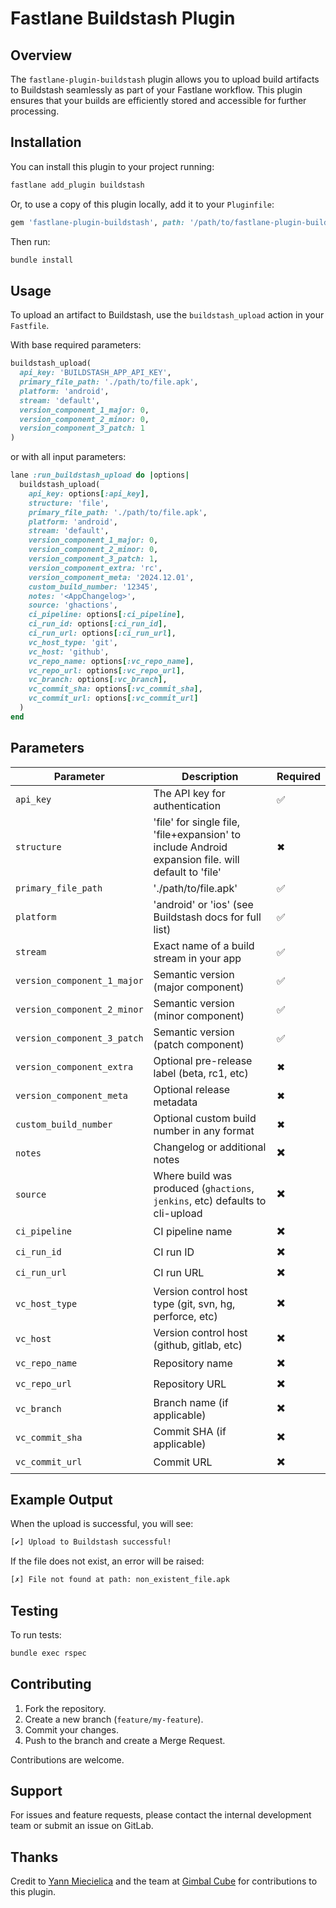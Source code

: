# Fastlane Buildstash Plugin

## Overview
The `fastlane-plugin-buildstash` plugin allows you to upload build artifacts to Buildstash seamlessly as part of your Fastlane workflow. This plugin ensures that your builds are efficiently stored and accessible for further processing.

## Installation
You can install this plugin to your project running:

```sh
fastlane add_plugin buildstash
```

Or, to use a copy of this plugin locally, add it to your `Pluginfile`:

```ruby
gem 'fastlane-plugin-buildstash', path: '/path/to/fastlane-plugin-buildstash'
```

Then run:

```sh
bundle install
```

## Usage
To upload an artifact to Buildstash, use the `buildstash_upload` action in your `Fastfile`.

With base required parameters:

```ruby
buildstash_upload(
  api_key: 'BUILDSTASH_APP_API_KEY',
  primary_file_path: './path/to/file.apk',
  platform: 'android',
  stream: 'default',
  version_component_1_major: 0,
  version_component_2_minor: 0,
  version_component_3_patch: 1
)
```

or with all input parameters:

```ruby
lane :run_buildstash_upload do |options|
  buildstash_upload(
    api_key: options[:api_key],
    structure: 'file',
    primary_file_path: './path/to/file.apk',
    platform: 'android',
    stream: 'default',
    version_component_1_major: 0,
    version_component_2_minor: 0,
    version_component_3_patch: 1,
    version_component_extra: 'rc',
    version_component_meta: '2024.12.01',
    custom_build_number: '12345',
    notes: '<AppChangelog>',
    source: 'ghactions',
    ci_pipeline: options[:ci_pipeline],
    ci_run_id: options[:ci_run_id],
    ci_run_url: options[:ci_run_url],
    vc_host_type: 'git',
    vc_host: 'github',
    vc_repo_name: options[:vc_repo_name],
    vc_repo_url: options[:vc_repo_url],
    vc_branch: options[:vc_branch],
    vc_commit_sha: options[:vc_commit_sha],
    vc_commit_url: options[:vc_commit_url]
  )
end
```

## Parameters
| Parameter      | Description                                                                                       | Required |
|--------------|---------------------------------------------------------------------------------------------------|----------|
| `api_key`     | The API key for authentication                                                                    | ✅       |
| `structure`     | 'file' for single file, 'file+expansion' to include Android expansion file. will default to 'file' | ✖       |
| `primary_file_path`     | './path/to/file.apk'                                                                              | ✅       |
| `platform`     | 'android' or 'ios' (see Buildstash docs for full list)                                            | ✅       |
| `stream`     | Exact name of a build stream in your app                                                          | ✅       |
| `version_component_1_major`     | Semantic version (major component)                                                                | ✅       |
| `version_component_2_minor`     | Semantic version (minor component)                                                                | ✅       |
| `version_component_3_patch`     | Semantic version (patch component)                                                                | ✅       |
| `version_component_extra`     | Optional pre-release label (beta, rc1, etc)                                                       | ✖       |
| `version_component_meta`     | Optional release metadata                                                                         | ✖       |
| `custom_build_number`     | Optional custom build number in any format                                                        | ✖       |
| `notes`     | Changelog or additional notes                                                                     | ✖️       |
| `source`     | Where build was produced (`ghactions`, `jenkins`, etc) defaults to cli-upload                     | ✖️       |
| `ci_pipeline`     | CI pipeline name                                                                                  | ✖️       |
| `ci_run_id`     | CI run ID                                                                                         | ✖️       |
| `ci_run_url`     | CI run URL                                                                                        | ✖️       |
| `vc_host_type`     | Version control host type (git, svn, hg, perforce, etc)                                           | ✖️       |
| `vc_host`     | Version control host (github, gitlab, etc)                                                        | ✖️       |
| `vc_repo_name`     | Repository name                                                                                   | ✖️       |
| `vc_repo_url`     | Repository URL                                                                                    | ✖️       |
| `vc_branch`     | Branch name (if applicable)                                                                       | ✖️       |
| `vc_commit_sha`     | Commit SHA (if applicable)                                                                        | ✖️       |
| `vc_commit_url`     | Commit URL                                                                                        | ✖️       |


## Example Output
When the upload is successful, you will see:

```sh
[✔] Upload to Buildstash successful!
```

If the file does not exist, an error will be raised:

```sh
[✗] File not found at path: non_existent_file.apk
```

## Testing
To run tests:

```sh
bundle exec rspec
```

## Contributing
1. Fork the repository.
2. Create a new branch (`feature/my-feature`).
3. Commit your changes.
4. Push to the branch and create a Merge Request.

Contributions are welcome.

## Support
For issues and feature requests, please contact the internal development team or submit an issue on GitLab.

## Thanks
Credit to [Yann Miecielica](https://github.com/yMiecie) and the team at [Gimbal Cube](https://us.gimbalcube.com/) for contributions to this plugin.